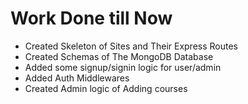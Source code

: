 <h1>Work Done till Now</h1>

<ul>
<li>Created Skeleton of Sites and Their Express Routes</li>
<li>Created Schemas of The MongoDB Database</li>
<li>Added some signup/signin logic for user/admin</li>
<li>Added Auth Middlewares</li>
<li>Created Admin logic of Adding courses</li>
</ul>